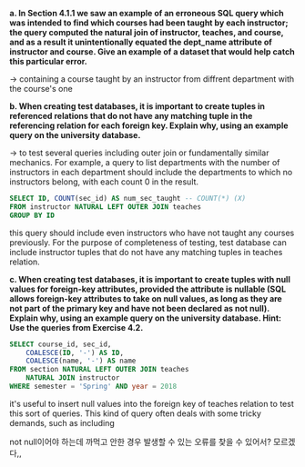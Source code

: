 <b>a. In Section 4.1.1 we saw an example of an erroneous SQL query which was intended to find which courses had been taught by each instructor; the query computed the natural join of instructor, teaches, and course, and as a result it unintentionally equated the dept_name attribute of instructor and course. Give an example of a dataset that would help catch this particular error.</b>

-> containing a course taught by an instructor from diffrent department with the course's one

<b>b. When creating test databases, it is important to create tuples in referenced relations that do not have any matching tuple in the referencing relation for each foreign key. Explain why, using an example query on the university database.</b>

-> to test several queries including outer join or fundamentally similar mechanics. For example, a query to list departments with the number of instructors in each department should include the departments to which no instructors belong, with each count 0 in the result. 
```SQL
SELECT ID, COUNT(sec_id) AS num_sec_taught -- COUNT(*) (X)
FROM instructor NATURAL LEFT OUTER JOIN teaches
GROUP BY ID
```
this query should include even instructors who have not taught any courses previously. For the purpose of completeness of testing, test database can include instructor tuples that do not have any matching tuples in teaches relation.


<b>c. When creating test databases, it is important to create tuples with null values for foreign-key attributes, provided the attribute is nullable (SQL allows foreign-key attributes to take on null values, as long as they are not part of the primary key and have not been declared as not null). Explain why, using an example query on the university database.
Hint: Use the queries from Exercise 4.2.</b>

```SQL
SELECT course_id, sec_id, 
    COALESCE(ID, '-') AS ID,
    COALESCE(name, '-') AS name
FROM section NATURAL LEFT OUTER JOIN teaches
    NATURAL JOIN instructor
WHERE semester = 'Spring' AND year = 2018
```
it's useful to insert null values into the foreign key of teaches relation to test this sort of queries. This kind of query often deals with some tricky demands, such as including

not null이어야 하는데 까먹고 안한 경우 발생할 수 있는 오류를 찾을 수 있어서? 모르겠다,,